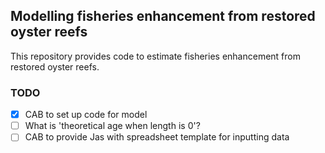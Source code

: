 ## Modelling fisheries enhancement from restored oyster reefs

This repository provides code to estimate fisheries enhancement from restored oyster reefs.

### TODO

-   [x] CAB to set up code for model
-   [ ] What is 'theoretical age when length is 0'?
-   [ ] CAB to provide Jas with spreadsheet template for inputting data
